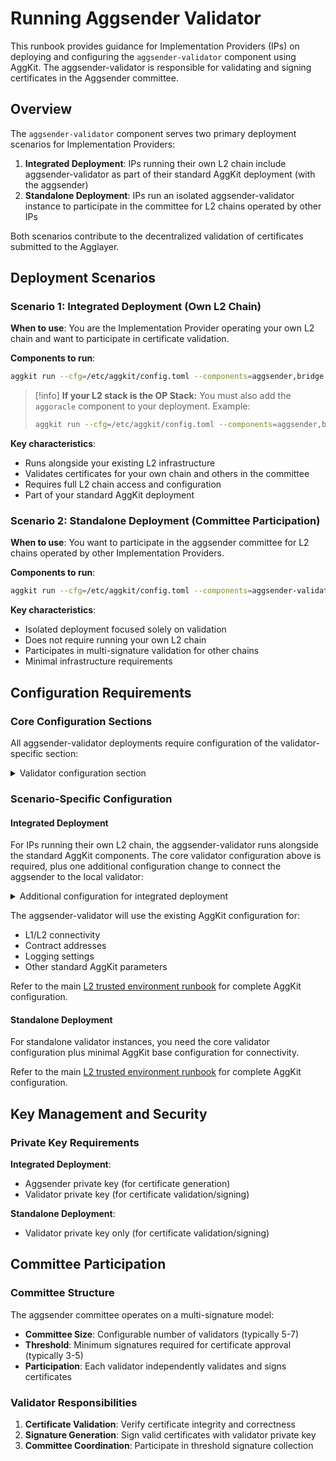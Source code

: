 # Running Aggsender Validator

This runbook provides guidance for Implementation Providers (IPs) on deploying and configuring the `aggsender-validator` component using AggKit. The aggsender-validator is responsible for validating and signing certificates in the Aggsender committee.

## Overview

The `aggsender-validator` component serves two primary deployment scenarios for Implementation Providers:

1. **Integrated Deployment**: IPs running their own L2 chain include aggsender-validator as part of their standard AggKit deployment (with the aggsender)
2. **Standalone Deployment**: IPs run an isolated aggsender-validator instance to participate in the committee for L2 chains operated by other IPs

Both scenarios contribute to the decentralized validation of certificates submitted to the Agglayer.

## Deployment Scenarios

### Scenario 1: Integrated Deployment (Own L2 Chain)

**When to use**: You are the Implementation Provider operating your own L2 chain and want to participate in certificate validation.

**Components to run**:
```bash
aggkit run --cfg=/etc/aggkit/config.toml --components=aggsender,bridge
```

> [!info]
> **If your L2 stack is the OP Stack:**
> You must also add the `aggoracle` component to your deployment.
> Example:
> ```bash
> aggkit run --cfg=/etc/aggkit/config.toml --components=aggsender,bridge,aggoracle
> ```


**Key characteristics**:
- Runs alongside your existing L2 infrastructure
- Validates certificates for your own chain and others in the committee
- Requires full L2 chain access and configuration
- Part of your standard AggKit deployment

### Scenario 2: Standalone Deployment (Committee Participation)

**When to use**: You want to participate in the aggsender committee for L2 chains operated by other Implementation Providers.

**Components to run**:
```bash
aggkit run --cfg=/etc/aggkit/config.toml --components=aggsender-validator
```

**Key characteristics**:
- Isolated deployment focused solely on validation
- Does not require running your own L2 chain
- Participates in multi-signature validation for other chains
- Minimal infrastructure requirements

## Configuration Requirements

### Core Configuration Sections

All aggsender-validator deployments require configuration of the validator-specific section:

<details>
<summary>Validator configuration section</summary>

```toml
# Validator configuration
[Validator]
# Enable RPC server for validator
EnableRPC = false
# Signer configuration (uses same format as AggsenderPrivateKey)
Signer = {Method = "local", Path = "/etc/aggkit/validator.keystore", Password = "***"}
# Maximum certificate size (inherits from AggSender if not specified)
MaxCertSize = 8388608
# Maximum L2 block number to process
MaxL2BlockNumber = 0
# Delay between retries when processing fails
DelayBetweenRetries = "30s"

# Validator server configuration
[Validator.ServerConfig]
Host = "0.0.0.0"
Port = 5578
EnableReflection = true
MaxDecodingMessageSize = 26214400  # 25Mb

# LER (Local Exit Root) querier configuration
[Validator.LerQuerierConfig]
RollupManagerAddr = "0x0000000000000000000000000000000000000000"
RollupCreationBlockL1 = 0

# Pessimistic Proof configuration
[Validator.PPConfig]
RequireOneBridgeInPPCertificate = false

# Agglayer client configuration for validator
[Validator.AgglayerClient]
Cached = true
[Validator.AgglayerClient.ConfigurationCache]
TTL = "5m"
Capacity = 100
[Validator.AgglayerClient.GRPC]
URL = "https://agglayer-dev.polygon.technology"
MinConnectTimeout = "5s"
RequestTimeout = "300s"
UseTLS = false
[Validator.AgglayerClient.GRPC.Retry]
InitialBackoff = "1s"
MaxBackoff = "10s"
BackoffMultiplier = 2.0
MaxAttempts = 20
```

</details>

### Scenario-Specific Configuration

#### Integrated Deployment

For IPs running their own L2 chain, the aggsender-validator runs alongside the standard AggKit components. The core validator configuration above is required, plus one additional configuration change to connect the aggsender to the local validator:

<details>
<summary>Additional configuration for integrated deployment</summary>

```toml
# Configure AggSender to communicate with local validator
[AggSender.ValidatorClient]
URL = "http://localhost:5578"  # Points to local validator server
MinConnectTimeout = "5s"
RequestTimeout = "30s"
UseTLS = false
```

</details>

The aggsender-validator will use the existing AggKit configuration for:
- L1/L2 connectivity
- Contract addresses
- Logging settings
- Other standard AggKit parameters

Refer to the main [L2 trusted environment runbook](./run-l2-trusted-environment.md) for complete AggKit configuration.

#### Standalone Deployment

For standalone validator instances, you need the core validator configuration plus minimal AggKit base configuration for connectivity.

Refer to the main [L2 trusted environment runbook](./run-l2-trusted-environment.md) for complete AggKit configuration.

## Key Management and Security

### Private Key Requirements

**Integrated Deployment**:
- Aggsender private key (for certificate generation)
- Validator private key (for certificate validation/signing)

**Standalone Deployment**:
- Validator private key only (for certificate validation/signing)

## Committee Participation

### Committee Structure

The aggsender committee operates on a multi-signature model:

- **Committee Size**: Configurable number of validators (typically 5-7)
- **Threshold**: Minimum signatures required for certificate approval (typically 3-5)
- **Participation**: Each validator independently validates and signs certificates

### Validator Responsibilities

1. **Certificate Validation**: Verify certificate integrity and correctness
2. **Signature Generation**: Sign valid certificates with validator private key
3. **Committee Coordination**: Participate in threshold signature collection
